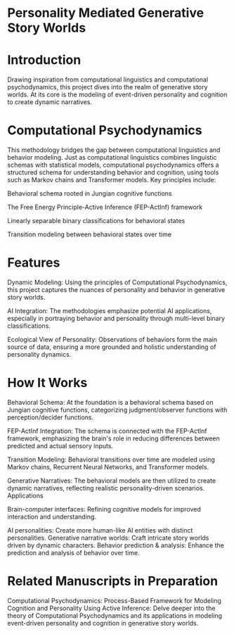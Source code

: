 # Personality Mediated Generative Story Worlds

# Introduction
Drawing inspiration from computational linguistics and computational psychodynamics, this project dives into the realm of generative story worlds. At its core is the modeling of event-driven personality and cognition to create dynamic narratives.

# Computational Psychodynamics
This methodology bridges the gap between computational linguistics and behavior modeling. Just as computational linguistics combines linguistic schemas with statistical models, computational psychodynamics offers a structured schema for understanding behavior and cognition, using tools such as Markov chains and Transformer models. Key principles include:

Behavioral schema rooted in Jungian cognitive functions

The Free Energy Principle-Active Inference (FEP-ActInf) framework

Linearly separable binary classifications for behavioral states

Transition modeling between behavioral states over time

# Features
Dynamic Modeling: Using the principles of Computational Psychodynamics, this project captures the nuances of personality and behavior in generative story worlds.

AI Integration: The methodologies emphasize potential AI applications, especially in portraying behavior and personality through multi-level binary classifications.

Ecological View of Personality: Observations of behaviors form the main source of data, ensuring a more grounded and holistic understanding of personality dynamics.

# How It Works

Behavioral Schema: At the foundation is a behavioral schema based on Jungian cognitive functions, categorizing judgment/observer functions with perception/decider functions.

FEP-ActInf Integration: The schema is connected with the FEP-ActInf framework, emphasizing the brain's role in reducing differences between predicted and actual sensory inputs.

Transition Modeling: Behavioral transitions over time are modeled using Markov chains, Recurrent Neural Networks, and Transformer models.

Generative Narratives: The behavioral models are then utilized to create dynamic narratives, reflecting realistic personality-driven scenarios.
Applications

Brain-computer interfaces: Refining cognitive models for improved interaction and understanding.

AI personalities: Create more human-like AI entities with distinct personalities.
Generative narrative worlds: Craft intricate story worlds driven by dynamic characters.
Behavior prediction & analysis: Enhance the prediction and analysis of behavior over time.

# Related Manuscripts in Preparation
Computational Psychodynamics: Process-Based Framework for Modeling Cognition and Personality Using Active Inference: 
Delve deeper into the theory of Computational Psychodynamics and its applications in modeling event-driven personality and cognition in generative story worlds.

